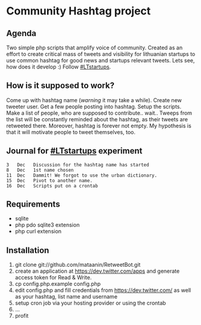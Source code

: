 Community Hashtag project
=========================

Agenda
------

Two simple php scripts that amplify voice of community. Created as an effort to create critical mass of tweets and visibility for lithuanian startups to use common hashtag for good news and startups relevant tweets. Lets see, how does it develop :) Follow [#LTstartups](https://twitter.com/#!/search?q=%23LTstartups).

How is it supposed to work?
---------------------------

Come up with hashtag name (*warning* it may take a while). Create new tweeter user. Get a few people posting into hashtag. Setup the scripts. Make a list of people, who are supposed to contribute.. wait.. Tweeps from the list will be constantly reminded about the hashtag, as their tweets are retweeted there. Moreover, hashtag is forever not empty. My hypothesis is that it will motivate people to tweet themselves, too.   

Journal for [#LTstartups](https://twitter.com/#!/search?q=%23LTstartups) experiment
----------------------------------

    3   Dec   Discussion for the hashtag name has started  
    8   Dec   1st name chosen
    11  Dec   Dammit! We forgot to use the urban dictionary.
    15  Dec   Pivot to another name.
    16  Dec   Scripts put on a crontab

Requirements
------------

 * sqlite
 * php pdo sqlite3 extension
 * php curl extension

Installation
------------

1. git clone git://github.com/mataanin/RetweetBot.git
2. create an application at https://dev.twitter.com/apps and generate access token for Read & Write.
3. cp config.php.example config.php
4. edit config.php and fill credentials from https://dev.twitter.com/ as well as your hashtag, list name and username
5. setup cron job via your hosting provider or using the crontab
6. ...
7. profit 
